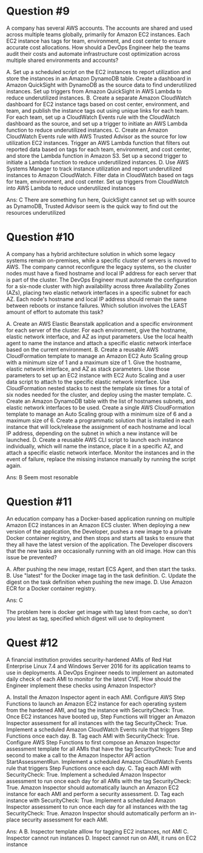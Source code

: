 # Question #9
A company has several AWS accounts. The accounts are shared and used across multiple teams globally, primarily for Amazon EC2 instances. Each EC2 instance has tags for team, environment, and cost center to ensure accurate cost allocations.
How should a DevOps Engineer help the teams audit their costs and automate infrastructure cost optimization across multiple shared environments and accounts?

A. Set up a scheduled script on the EC2 instances to report utilization and store the instances in an Amazon DynamoDB table. Create a dashboard in Amazon QuickSight with DynamoDB as the source data to find underutilized instances. Set up triggers from Amazon QuickSight in AWS Lambda to reduce underutilized instances.
B. Create a separate Amazon CloudWatch dashboard for EC2 instance tags based on cost center, environment, and team, and publish the instance tags out using unique links for each team. For each team, set up a CloudWatch Events rule with the CloudWatch dashboard as the source, and set up a trigger to initiate an AWS Lambda function to reduce underutilized instances.
C. Create an Amazon CloudWatch Events rule with AWS Trusted Advisor as the source for low utilization EC2 instances. Trigger an AWS Lambda function that filters out reported data based on tags for each team, environment, and cost center, and store the Lambda function in Amazon S3. Set up a second trigger to initiate a Lambda function to reduce underutilized instances.
D. Use AWS Systems Manager to track instance utilization and report underutilized instances to Amazon CloudWatch. Filter data in CloudWatch based on tags for team, environment, and cost center. Set up triggers from CloudWatch into AWS Lambda to reduce underutilized instances

Ans: C
There are something fun here, QuickSight cannot set up with source as DynamoDB, Trusted Advisor seem is the quick way to find out the resources underutilized

# Question #10
A company has a hybrid architecture solution in which some legacy systems remain on-premises, while a specific cluster of servers is moved to AWS. The company cannot reconfigure the legacy systems, so the cluster nodes must have a fixed hostname and local IP address for each server that is part of the cluster.
The DevOps Engineer must automate the configuration for a six-node cluster with high availability across three Availability Zones (AZs), placing two elastic network interfaces in a specific subnet for each AZ. Each node's hostname and local IP address should remain the same between reboots or instance failures.
Which solution involves the LEAST amount of effort to automate this task?

A. Create an AWS Elastic Beanstalk application and a specific environment for each server of the cluster. For each environment, give the hostname, elastic network interface, and AZ as input parameters. Use the local health agent to name the instance and attach a specific elastic network interface based on the current environment.
B. Create a reusable AWS CloudFormation template to manage an Amazon EC2 Auto Scaling group with a minimum size of 1 and a maximum size of 1. Give the hostname, elastic network interface, and AZ as stack parameters. Use those parameters to set up an EC2 instance with EC2 Auto Scaling and a user data script to attach to the specific elastic network interface. Use CloudFormation nested stacks to nest the template six times for a total of six nodes needed for the cluster, and deploy using the master template.
C. Create an Amazon DynamoDB table with the list of hostnames subnets, and elastic network interfaces to be used. Create a single AWS CloudFormation template to manage an Auto Scaling group with a minimum size of 6 and a maximum size of 6. Create a programmatic solution that is installed in each instance that will lock/release the assignment of each hostname and local IP address, depending on the subnet in which a new instance will be launched.
D. Create a reusable AWS CLI script to launch each instance individually, which will name the instance, place it in a specific AZ, and attach a specific elastic network interface. Monitor the instances and in the event of failure, replace the missing instance manually by running the script again.

Ans: B
Seem most resonable

# Question #11
An education company has a Docker-based application running on multiple Amazon EC2 instances in an Amazon ECS cluster. When deploying a new version of the application, the Developer, pushes a new image to a private Docker container registry, and then stops and starts all tasks to ensure that they all have the latest version of the application. The Developer discovers that the new tasks are occasionally running with an old image.
How can this issue be prevented?

A. After pushing the new image, restart ECS Agent, and then start the tasks.
B. Use "latest" for the Docker image tag in the task definition.
C. Update the digest on the task definition when pushing the new image.
D. Use Amazon ECR for a Docker container registry.

Ans: C

The problem here is docker get image with tag latest from cache, so don't you latest as tag, specified which digest will use to deployment

# Quest #12
A financial institution provides security-hardened AMIs of Red Hat Enterprise Linux 7.4 and Windows Server 2016 for its application teams to use in deployments.
A DevOps Engineer needs to implement an automated daily check of each AMI to monitor for the latest CVE.
How should the Engineer implement these checks using Amazon Inspector?

A. Install the Amazon Inspector agent in each AMI. Configure AWS Step Functions to launch an Amazon EC2 instance for each operating system from the hardened AMI, and tag the instance with SecurityCheck: True. Once EC2 instances have booted up, Step Functions will trigger an Amazon Inspector assessment for all instances with the tag SecurityCheck: True. Implement a scheduled Amazon CloudWatch Events rule that triggers Step Functions once each day.
B. Tag each AMI with SecurityCheck: True. Configure AWS Step Functions to first compose an Amazon Inspector assessment template for all AMIs that have the tag SecurityCheck: True and second to make a call to the Amazon Inspector API action StartAssessmentRun. Implement a scheduled Amazon CloudWatch Events rule that triggers Step Functions once each day.
C. Tag each AMI with SecurityCheck: True. Implement a scheduled Amazon Inspector assessment to run once each day for all AMIs with the tag SecurityCheck: True. Amazon Inspector should automatically launch an Amazon EC2 instance for each AMI and perform a security assessment.
D. Tag each instance with SecurityCheck: True. Implement a scheduled Amazon Inspector assessment to run once each day for all instances with the tag SecurityCheck: True. Amazon Inspector should automatically perform an in-place security assessment for each AMI.

Ans: A
B. Inspector template alllow for tagging EC2 instances, not AMI
C. Inspector cannot run instances
D. Inspect cannot run on AMI, it runs on EC2 instance
